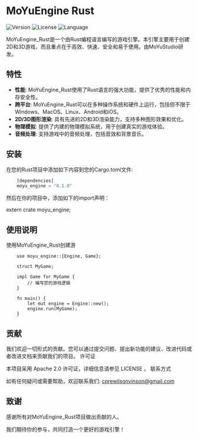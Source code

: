# MoYuEngine Rust

![Version](https://img.shields.io/badge/Version-0.1.0-blue.svg?cacheSeconds=2592000)
![License](https://img.shields.io/badge/License-Apache_2.0-blue.svg)
![Language](https://img.shields.io/badge/Language-Rust-orange)


MoYuEngine_Rust是一个由Rust编程语言编写的游戏引擎。本引擎主要用于创建2D和3D游戏，而且重点在于高效、快速、安全和易于使用。由MoYuStudio研发。

## 特性

- **性能**: MoYuEngine_Rust使用了Rust语言的强大功能，提供了优秀的性能和内存安全性。
- **跨平台**: MoYuEngine_Rust可以在多种操作系统和硬件上运行，包括但不限于Windows、MacOS、Linux、Android和iOS。
- **2D/3D图形渲染**: 具有先进的2D和3D渲染能力，支持多种图形效果和优化。
- **物理模拟**: 提供了内建的物理模拟系统，用于创建真实的游戏体验。
- **音频处理**: 支持游戏中的音频处理，包括音效和背景音乐。

## 安装

在您的Rust项目中添加如下内容到您的Cargo.toml文件:

```rust
    [dependencies]
    moyu_engine = "0.1.0"
```

然后在你的项目中，添加如下的import声明： 



extern crate moyu_engine;

## 使用说明 

使用MoYuEngine_Rust创建游 


```
    use moyu_engine::{Engine, Game};

    struct MyGame;

    impl Game for MyGame {
        // 编写您的游戏逻辑
    }

    fn main() {
        let mut engine = Engine::new();
        engine.run(MyGame);
    }
```
## 贡献 

我们欢迎一切形式的贡献。您可以通过提交问题、提出新功能的建议、改进代码或者改进文档来贡献我们的项目。 
许可证 

本项目采用 Apache 2.0 许可证，详细信息请参见 LICENSE 。 
联系方式 

如有任何疑问或需要帮助，欢迎联系我们: cprewilsonvinson@gmail.com 

## 致谢 

感谢所有对MoYuEngine_Rust项目做出贡献的人。 

我们期待你的参与，共同打造一个更好的游戏引擎！ 